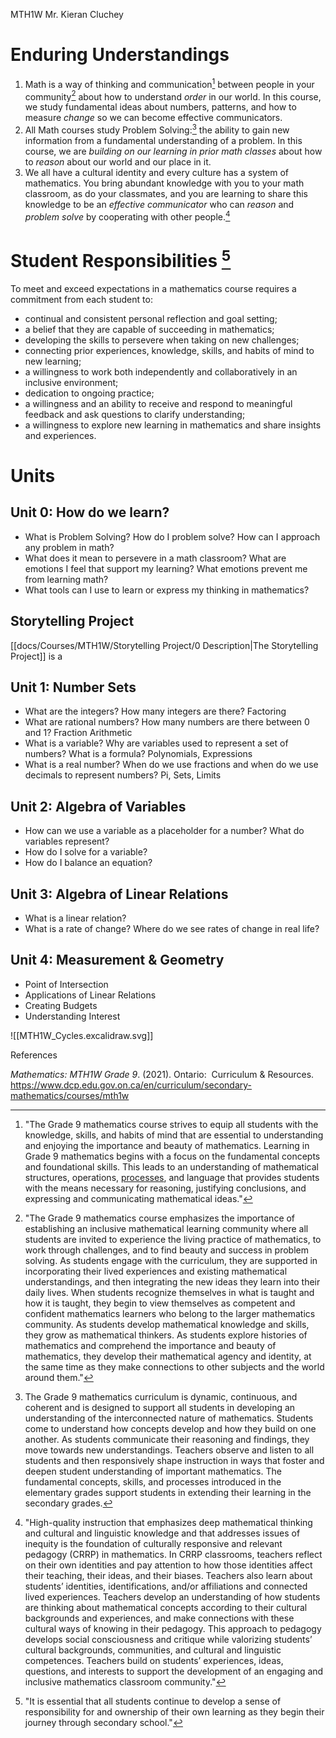MTH1W Mr. Kieran Cluchey

# Enduring Understandings
1. Math is a way of thinking and communication[^1] between people in your community[^2] about how to understand *order* in our world. In this course, we study fundamental ideas about numbers, patterns, and how to measure *change* so we can become effective communicators.
2. All Math courses study Problem Solving:[^3]  the ability to gain new information from a fundamental understanding of a problem. In this course, we are *building on our learning in prior math classes* about how to *reason* about our world and our place in it.
3. We all have a cultural identity and every culture has a system of mathematics. You bring abundant knowledge with you to your math classroom, as do your classmates, and you are learning to share this knowledge to be an *effective communicator* who can *reason* and *problem solve* by cooperating with other people.[^4]

# Student Responsibilities [^5]

To meet and exceed expectations in a mathematics course requires a commitment from each student to:

- continual and consistent personal reflection and goal setting;
- a belief that they are capable of succeeding in mathematics;
- developing the skills to persevere when taking on new challenges;
- connecting prior experiences, knowledge, skills, and habits of mind to new learning;
- a willingness to work both independently and collaboratively in an inclusive environment;
- dedication to ongoing practice;
- a willingness and an ability to receive and respond to meaningful feedback and ask questions to clarify understanding; 
- a willingness to explore new learning in mathematics and share insights and experiences.

# Units

## Unit 0:  How do we learn?
- What is Problem Solving? How do I problem solve? How can I approach any problem in math?
- What does it mean to persevere in a math classroom? What are emotions I feel that support my learning? What emotions prevent me from learning math?
- What tools can I use to learn or express my thinking in mathematics?

## Storytelling Project

[[docs/Courses/MTH1W/Storytelling Project/0 Description|The Storytelling Project]] is a 

## Unit 1:  Number Sets
- What are the integers? How many integers are there? Factoring
- What are rational numbers? How many numbers are there between 0 and 1? Fraction Arithmetic
- What is a variable? Why are variables used to represent a set of numbers? What is a formula? Polynomials, Expressions
- What is a real number? When do we use fractions and when do we use decimals to represent numbers? Pi, Sets, Limits

## Unit 2:  Algebra of Variables
- How can we use a variable as a placeholder for a number? What do variables represent?
- How do I solve for a variable?
- How do I balance an equation?

## Unit 3:  Algebra of Linear Relations
- What is a linear relation?
- What is a rate of change? Where do we see rates of change in real life?

## Unit 4:  Measurement & Geometry
- Point of Intersection
- Applications of Linear Relations
- Creating Budgets
- Understanding Interest






![[MTH1W_Cycles.excalidraw.svg]]

References

*Mathematics: MTH1W Grade 9*. (2021). Ontario:  Curriculum & Resources. https://www.dcp.edu.gov.on.ca/en/curriculum/secondary-mathematics/courses/mth1w
[^1]: "The Grade 9 mathematics course strives to equip all students with the knowledge, skills, and habits of mind that are essential to understanding and enjoying the importance and beauty of mathematics. Learning in Grade 9 mathematics begins with a focus on the fundamental concepts and foundational skills. This leads to an understanding of mathematical structures, operations, [processes](https://www.dcp.edu.gov.on.ca/en/link/wzr8gyl5qWhKLw3E7N70FZ7QvjZwEOC7m9BmzXrVtP5AnENxP4tNX3XZJO4Lh9wpgzVMK9c5gWpJvyYOclvnkOgvKPh52B938VKASkJ6pyv8K0s9gOED33xKIjmBPzVwlmf7WGlmA2noFYJzr5wWxXIW8gQZMXAjiY1xGmG0Z1uD74Y1NAn7s96jmGXVBXSW7lkk7Q6oh9WkWym0yzTLk46Ax4m3T91zqZW), and language that provides students with the means necessary for reasoning, justifying conclusions, and expressing and communicating mathematical ideas."
[^2]: "The Grade 9 mathematics course emphasizes the importance of establishing an inclusive mathematical learning community where all students are invited to experience the living practice of mathematics, to work through challenges, and to find beauty and success in problem solving. As students engage with the curriculum, they are supported in incorporating their lived experiences and existing mathematical understandings, and then integrating the new ideas they learn into their daily lives. When students recognize themselves in what is taught and how it is taught, they begin to view themselves as competent and confident mathematics learners who belong to the larger mathematics community. As students develop mathematical knowledge and skills, they grow as mathematical thinkers. As students explore histories of mathematics and comprehend the importance and beauty of mathematics, they develop their mathematical agency and identity, at the same time as they make connections to other subjects and the world around them."
[^3]: The Grade 9 mathematics curriculum is dynamic, continuous, and coherent and is designed to support all students in developing an understanding of the interconnected nature of mathematics. Students come to understand how concepts develop and how they build on one another. As students communicate their reasoning and findings, they move towards new understandings. Teachers observe and listen to all students and then responsively shape instruction in ways that foster and deepen student understanding of important mathematics. The fundamental concepts, skills, and processes introduced in the elementary grades support students in extending their learning in the secondary grades.
[^4]: "High-quality instruction that emphasizes deep mathematical thinking and cultural and linguistic knowledge and that addresses issues of inequity is the foundation of culturally responsive and relevant pedagogy (CRRP) in mathematics. In CRRP classrooms, teachers reflect on their own identities and pay attention to how those identities affect their teaching, their ideas, and their biases. Teachers also learn about students’ identities, identifications, and/or affiliations and connected lived experiences. Teachers develop an understanding of how students are thinking about mathematical concepts according to their cultural backgrounds and experiences, and make connections with these cultural ways of knowing in their pedagogy. This approach to pedagogy develops social consciousness and critique while valorizing students’ cultural backgrounds, communities, and cultural and linguistic competences. Teachers build on students’ experiences, ideas, questions, and interests to support the development of an engaging and inclusive mathematics classroom community."
[^5]: "It is essential that all students continue to develop a sense of responsibility for and ownership of their own learning as they begin their journey through secondary school."